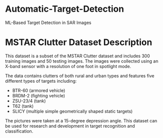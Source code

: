 # Automatic-Target-Detection
ML-Based Target Detection in SAR Images


# MSTAR Clutter Dataset Description

This dataset is a subset of the MSTAR Clutter dataset and includes 300 training images and 50 testing images. The images were collected using an X-band sensor with a resolution of one foot in spotlight mode.

The data contains clutters of both rural and urban types and features five different types of targets including: 
- BTR-60 (armored vehicle) 
- BRDM-2 (fighting vehicle) 
- ZSU-23/4 (tank) 
- T62 (tank) 
- SLICY (multiple simple geometrically shaped static targets)

The pictures were taken at a 15-degree depression angle. This dataset can be used for research and development in target recognition and classification.

